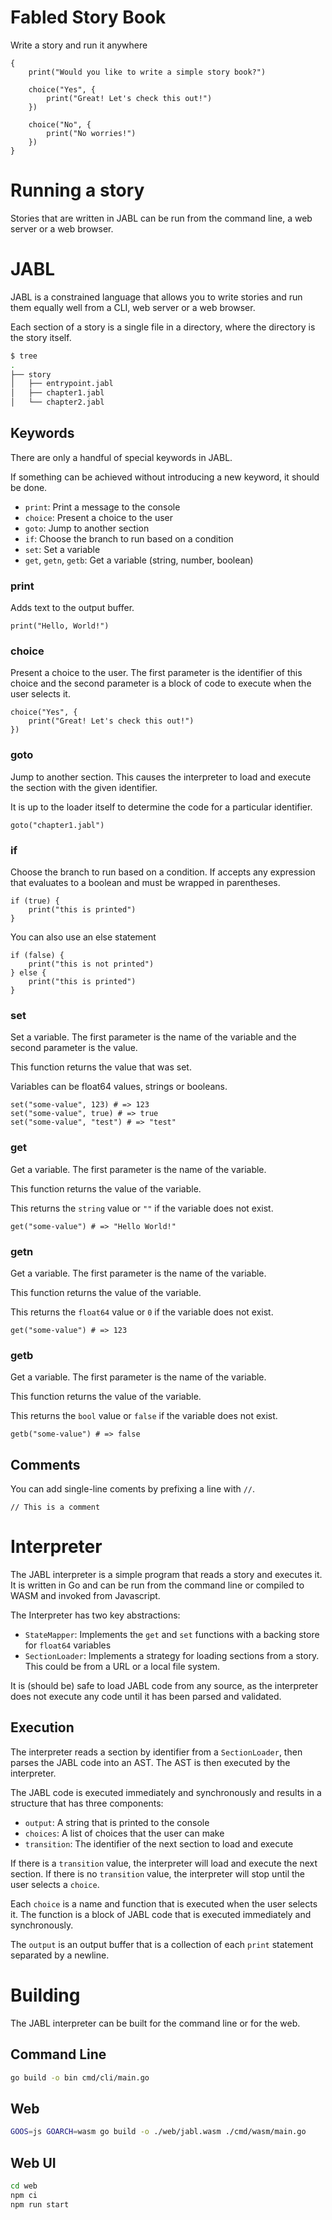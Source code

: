 # Fabled Story Book

Write a story and run it anywhere

```jabl
{
    print("Would you like to write a simple story book?")

    choice("Yes", {
        print("Great! Let's check this out!")
    })

    choice("No", {
        print("No worries!")
    })
}
```

# Running a story

Stories that are written in JABL can be run from the command line, a web server or a web browser.

# JABL

JABL is a constrained language that allows you to write stories and run them equally well from a CLI, web server or a web browser.

Each section of a story is a single file in a directory, where the directory is the story itself.

```sh
$ tree
.
├── story
│   ├── entrypoint.jabl
│   ├── chapter1.jabl
│   └── chapter2.jabl
```

## Keywords

There are only a handful of special keywords in JABL.

If something can be achieved without introducing a new keyword, it should be done.

- `print`: Print a message to the console
- `choice`: Present a choice to the user
- `goto`: Jump to another section
- `if`: Choose the branch to run based on a condition
- `set`: Set a variable
- `get`, `getn`, `getb`: Get a variable (string, number, boolean)

### print

Adds text to the output buffer.

```jabl
print("Hello, World!")
```

### choice

Present a choice to the user. The first parameter is the identifier of this choice and the second parameter is a block of code to execute when the user selects it.

```jabl
choice("Yes", {
    print("Great! Let's check this out!")
})
```

### goto

Jump to another section. This causes the interpreter to load and execute the section with the given identifier.

It is up to the loader itself to determine the code for a particular identifier.

```jabl
goto("chapter1.jabl")
```

### if

Choose the branch to run based on a condition. If accepts any expression that evaluates to a boolean and must be wrapped in parentheses.

```jabl
if (true) {
    print("this is printed")
}
```
You can also use an else statement

```jabl
if (false) {
    print("this is not printed")
} else {
    print("this is printed")
}
```

### set

Set a variable. The first parameter is the name of the variable and the second parameter is the value.

This function returns the value that was set.

Variables can be float64 values, strings or booleans.

```jabl
set("some-value", 123) # => 123
set("some-value", true) # => true
set("some-value", "test") # => "test"
```

### get

Get a variable. The first parameter is the name of the variable.

This function returns the value of the variable.

This returns the `string` value or `""` if the variable does not exist.

```jabl
get("some-value") # => "Hello World!"
```

### getn

Get a variable. The first parameter is the name of the variable.

This function returns the value of the variable.

This returns the `float64` value or `0` if the variable does not exist.

```jabl
get("some-value") # => 123
```

### getb

Get a variable. The first parameter is the name of the variable.

This function returns the value of the variable.

This returns the `bool` value or `false` if the variable does not exist.

```jabl
getb("some-value") # => false
```

## Comments

You can add single-line coments by prefixing a line with `//`.

```jabl
// This is a comment
```

# Interpreter

The JABL interpreter is a simple program that reads a story and executes it. It is written in Go and can be run from the command line or compiled to WASM and invoked from Javascript.

The Interpreter has two key abstractions:

- `StateMapper`: Implements the `get` and `set` functions with a backing store for `float64` variables
- `SectionLoader`: Implements a strategy for loading sections from a story. This could be from a URL or a local file system.

It is (should be) safe to load JABL code from any source, as the interpreter does not execute any code until it has been parsed and validated.

## Execution

The interpreter reads a section by identifier from a `SectionLoader`, then parses the JABL code into an AST. The AST is then executed by the interpreter.

The JABL code is executed immediately and synchronously and results in a structure that has three components:

- `output`: A string that is printed to the console
- `choices`: A list of choices that the user can make
- `transition`: The identifier of the next section to load and execute

If there is a `transition` value, the interpreter will load and execute the next section. If there is no `transition` value, the interpreter will stop until the user selects a `choice`.

Each `choice` is a name and function that is executed when the user selects it. The function is a block of JABL code that is executed immediately and synchronously.

The `output` is an output buffer that is a collection of each `print` statement separated by a newline.

# Building

The JABL interpreter can be built for the command line or for the web.

## Command Line

```sh
go build -o bin cmd/cli/main.go
```

## Web

```sh
GOOS=js GOARCH=wasm go build -o ./web/jabl.wasm ./cmd/wasm/main.go
```

## Web UI

```sh
cd web
npm ci
npm run start
```
